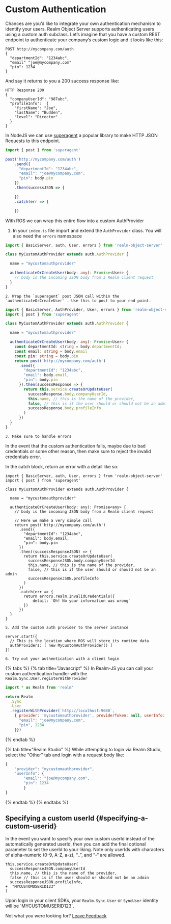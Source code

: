 # Custom Authentication

Chances are you’d like to integrate your own authentication mechanism to identify your users. Realm Object Server supports authenticating users using a custom auth subclass. Let’s imagine that you have a custom REST endpoint to authenticate your company’s custom logic and it looks like this:

```text
POST http://mycompany.com/auth
{
  "departmentId": "1234abc",
  "email" "joe@mycompany.com"
  "pin": 1234
}
```

And say it returns to you a 200 success response like:

```text
HTTP Response 200
{
  "companyUserId": "987abc",
  "profileInfo":  {
    "firstName": "Joe",
    "lastName": "Budden",
    "level": "Director"
  }
}
```

In NodeJS we can use [superagent](https://github.com/visionmedia/superagent) a popular library to make HTTP JSON Requests to this endpoint.

```typescript
import { post } from 'superagent'

post('http://mycompany.com/auth')
    .send({
      "departmentId": "1234abc",
      "email": "joe@mycompany.com",
      "pin": body.pin
    })
    .then(successJSON => {

    })
    .catch(err => {

    })
```

With ROS we can wrap this entire flow into a custom AuthProvider

1. In your `index.ts` file import and extend the `AuthProvider` class. You will also need the `errors` namespace 

```typescript
import { BasicServer, auth, User, errors } from 'realm-object-server'

class MyCustomAuthProvider extends auth.AuthProvider {

  name = "mycustomauthprovider"

  authenticateOrCreateUser(body: any): Promise<User> {
    // body is the incoming JSON body from a Realm client request
  }
}
```

    2. Wrap the `superagent` post JSON call within the `authenticateOrCreateUser` . Use this to post to your end point. 

```typescript
import { BasicServer, AuthProvider, User, errors } from 'realm-object-server'
import { post } from 'superagent'

class MyCustomAuthProvider extends auth.AuthProvider {

  name = "mycustomauthprovider"

  authenticateOrCreateUser(body: any): Promise<User> {
    const departmentId: string = body.departmentId;
    const email: string = body.email
    const pin: string = body.pin
    return post('http://mycompany.com/auth')
      .send({
        "departmentId": "1234abc",
        "email": body.email,
        "pin": body.pin
      }).then(successResponse => {
        return this.service.createOrUpdateUser(
          successResponse.body.companyUserId,
          this.name, // this is the name of the provider,
          false, // this is if the user should or should not be an admin
          successResponse.body.profileInfo
        )
      })
  }
}
```

    3. Make sure to handle errors

In the event that the custom authentication fails, maybe due to bad credentials or some other reason, then make sure to reject the invalid credentials error.

In the catch block, return an error with a detail like so:

```text
import { BasicServer, auth, User, errors } from 'realm-object-server'
import { post } from 'superagent'

class MyCustomAuthProvider extends auth.AuthProvider {

  name = "mycustomauthprovider"

  authenticateOrCreateUser(body: any): Promise<any> {
    // body is the incoming JSON body from a Realm client request

    // Here we make a very simple call 
    return post('http://mycompany.com/auth')
      .send({
        "departmentId": "1234abc",
        "email": body.email,
        "pin": body.pin
      })
      .then((successResponseJSON) => { 
        return this.service.createOrUpdateUser(
          successResponseJSON.body.companyUserId
          this.name, // this is the name of the provider,
          false, // this is if the user should or should not be an admin
          successResponseJSON.profileInfo
        )
      })
      .catch(err => {
        return errors.realm.InvalidCredentials({
            detail: `Oh! No your information was wrong`
        })
      })
  }
}
```

    5. Add the custom auth provider to the server instance

```text
server.start({
  // This is the location where ROS will store its runtime data
  authProviders: [ new MyCustomAuthProvider() ]
})
```

    6. Try out your authentication with a client login

{% tabs %}
{% tab title="Javascript" %}
In Realm-JS you can call your custom authentication handler with the `Realm.Sync.User.registerWithProvider`

```javascript
import * as Realm from 'realm'

return Realm
  .Sync
  .User
  .registerWithProvider(`http://localhost:9080`, 
    { provider: 'mycustomauthprovider', providerToken: null, userInfo: {
      "email": "joe@mycompany.com",
      "pin", 1234
    }})
```
{% endtab %}

{% tab title="Realm Studio" %}
While attempting to login via Realm Studio, select the "Other" tab and login with a request body like: 

```javascript
{
    "provider": "mycustomauthprovider",
    "userInfo": {
        "email": "joe@mycompany.com",
        "pin": 1234
        }
}
```
{% endtab %}
{% endtabs %}

## Specifying a custom userId {#specifying-a-custom-userid}

In the event you want to specify your own custom userId instead of the automatically generated userId, then you can add the final optional parameter to set the userId to your liking. Note only userIds with characters of alpha-numeric \(0-9, A-Z, a-z\), “\_”, and “-“ are allowed.

```text
this.service.createOrUpdateUser(
  successResponseJSON.companyUserId
  this.name, // this is the name of the provider,
  false // this is if the user should or should not be an admin
  successResponseJSON.profileInfo,
+  "MYCUSTOMUSERID123"
)
```

Upon login in your client SDKs, your `Realm.Sync.User` or `SyncUser` identity will be \`MYCUSTOMUSERID123\`.



Not what you were looking for? [Leave Feedback](https://realm3.typeform.com/to/A4guM3) 

